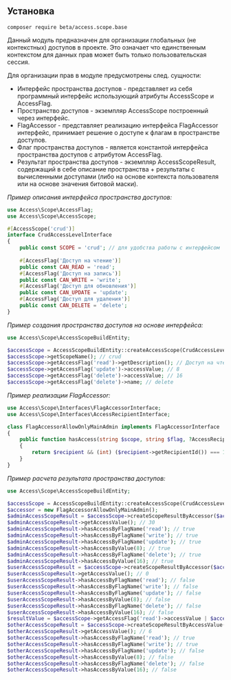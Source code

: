 ## Установка

```
composer require beta/access.scope.base
```

Данный модуль предназначен для организации глобальных (не контекстных) доступов в проекте.
Это означает что единственным контекстом для данных прав может быть только пользовательская сессия.

Для организации прав в модуле предусмотрены след. сущности:

* Интерфейс пространства доступов - представляет из себя программный интерфейс использующий атрибуты AccessScope и AccessFlag.
* Пространство доступов - экземпляр AccessScope построенный через интерфейс.
* FlagAccessor - представляет реализацию интерфейса FlagAccessor интерфейс, принимает решение о доступе к флагам в пространстве доступов.
* Флаг пространства доступов - является константой интерфейса пространства доступов с атрибутом AccessFlag.
* Результат пространства доступов - экземпляр AccessScopeResult, содержащий в себе описание пространства + результаты с вычисленными доступами (либо на основе контекста пользователя или на основе значения битовой маски).

*Пример описания интерфейса пространства доступов:*

```php
use Access\Scope\AccessFlag;
use Access\Scope\AccessScope;

#[AccessScope('crud')]
interface CrudAccessLevelInterface
{
    public const SCOPE = 'crud'; // для удобства работы с интерфейсом
    
    #[AccessFlag('Доступ на чтение')]
    public const CAN_READ = 'read';
    #[AccessFlag('Доступ на запись')]
    public const CAN_WRITE = 'write';
    #[AccessFlag('Доступ для обновления')]
    public const CAN_UPDATE = 'update';
    #[AccessFlag('Доступ для удаления')]
    public const CAN_DELETE = 'delete';
}
```

*Пример создания пространства доступов на основе интерфейса:*

```php
use Access\Scope\AccessScopeBuildEntity;

$accessScope = AccessScopeBuildEntity::createAccessScope(CrudAccessLevelInterface::class);
$accessScope->getScopeName(); // crud
$accessScope->getAccessFlag('read')->getDescription(); // Доступ на чтение
$accessScope->getAccessFlag('update')->accessValue; // 8
$accessScope->getAccessFlag('delete')->accessValue; // 16
$accessScope->getAccessFlag('delete')->name; // delete
```

*Пример реализации FlagAccessor:*

```php
use Access\Scope\Interfaces\FlagAccessorInterface;
use Access\Scope\Interfaces\AccessRecipientInterface;

class FlagAccessorAllowOnlyMainAdmin implements FlagAccessorInterface
{
    public function hasAccess(string $scope, string $flag, ?AccessRecipientInterface $recipient = null): bool
    {
        return $recipient && (int) ($recipient->getRecipientId()) === 1;
    }
}
```

*Пример расчета результата пространства доступов:*

```php
use Access\Scope\AccessScopeBuildEntity;

$accessScope = AccessScopeBuildEntity::createAccessScope(CrudAccessLevelInterface::class);
$accessor = new FlagAccessorAllowOnlyMainAdmin();
$adminAccessScopeResult = $accessScope->createScopeResultByAccessor($accessor, $adminUserContext);
$adminAccessScopeResult->getAccessValue(); // 30
$adminAccessScopeResult->hasAccessByFlagName('read'); // true
$adminAccessScopeResult->hasAccessByFlagName('write'); // true
$adminAccessScopeResult->hasAccessByFlagName('update'); // true
$adminAccessScopeResult->hasAccessByValue(8); // true
$adminAccessScopeResult->hasAccessByFlagName('delete'); // true
$adminAccessScopeResult->hasAccessByValue(16); // true
$userAccessScopeResult = $accessScope->createScopeResultByAccessor($accessor, $simpleUserContext);
$userAccessScopeResult->getAccessValue(); // 0
$userAccessScopeResult->hasAccessByFlagName('read'); // false
$userAccessScopeResult->hasAccessByFlagName('write'); // false
$userAccessScopeResult->hasAccessByFlagName('update'); // false
$userAccessScopeResult->hasAccessByValue(8); // false
$userAccessScopeResult->hasAccessByFlagName('delete'); // false
$userAccessScopeResult->hasAccessByValue(16); // false
$resultValue = $accessScope->getAccessFlag('read')->accessValue | $accessScope->getAccessFlag('write')->accessValue;
$otherAccessScopeResult = $accessScope->createScopeResultByAccessValue($resultValue);
$otherAccessScopeResult->getAccessValue(); // 6
$otherAccessScopeResult->hasAccessByFlagName('read'); // true
$otherAccessScopeResult->hasAccessByFlagName('write'); // true
$otherAccessScopeResult->hasAccessByFlagName('update'); // false
$otherAccessScopeResult->hasAccessByValue(8); // false
$otherAccessScopeResult->hasAccessByFlagName('delete'); // false
$otherAccessScopeResult->hasAccessByValue(16); // false
```
